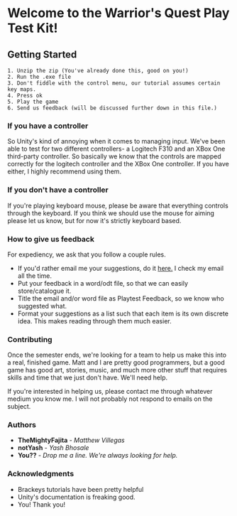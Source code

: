 # Welcome to the Warrior's Quest Play Test Kit!


## Getting Started

    1. Unzip the zip (You've already done this, good on you!)
    2. Run the .exe file
    3. Don't fiddle with the control menu, our tutorial assumes certain key maps.
    4. Press ok
    5. Play the game
    6. Send us feedback (will be discussed further down in this file.)


### If you have a controller

So Unity's kind of annoying when it comes to managing input. We've been able
to test for two different controllers- a Logitech F310 and an XBox One 
third-party controller. So basically we know that the controls are mapped 
correctly for the logitech controller and the XBox One controller. If you 
have either, I highly recommend using them. 

### If you don't have a controller

If you're playing keyboard mouse, please be aware that everything controls through
the keyboard. If you think we should use the mouse for aiming please let us know, but
for now it's strictly keyboard based.


### How to give us feedback

For expediency, we ask that you follow a couple rules.

* If you'd rather email me your suggestions, do it [here.](mailto:bhosaley5@gmail.com) I check my email all the time.
* Put your feedback in a word/odt file, so that we can easily store/catalogue it.
* Title the email and/or word file as <Some Identifiable Name> Playtest Feedback, so we know who suggested what.
* Format your suggestions as a list such that each item is its own discrete idea. This makes reading through them
  much easier.


### Contributing

Once the semester ends, we're looking for a team to help us make this into a real, finished
game. Matt and I are pretty good programmers, but a good game has good art, stories, music, 
and much more other stuff that requires skills and time that we just don't have. We'll need
help.

If you're interested in helping us, please contact me through whatever medium you know 
me. I will not probably not respond to emails on the subject.

### Authors

* **TheMightyFajita** - *Matthew Villegas*
* **notYash** - *Yash Bhosale*
* **You??** - *Drop me a line. We're always looking for help.*

### Acknowledgments

* Brackeys tutorials have been pretty helpful
* Unity's documentation is freaking good.
* You! Thank you!
